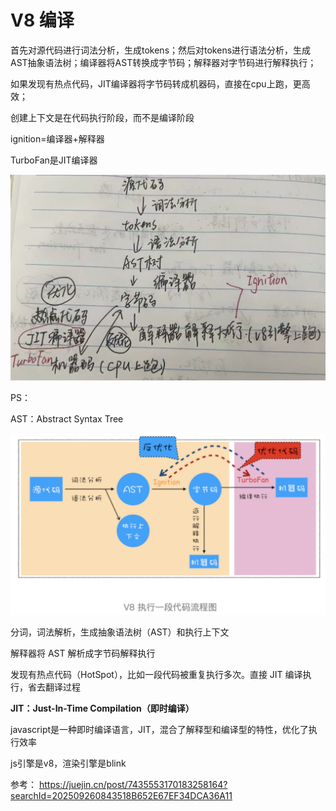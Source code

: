 # V8 编译

首先对源代码进行词法分析，生成tokens；然后对tokens进行语法分析，生成AST抽象语法树；编译器将AST转换成字节码；解释器对字节码进行解释执行；

如果发现有热点代码，JIT编译器将字节码转成机器码，直接在cpu上跑，更高效；

创建上下文是在代码执行阶段，而不是编译阶段

ignition=编译器+解释器

TurboFan是JIT编译器

![alt text](image-11.png)

PS：

AST：Abstract Syntax Tree

![alt text](image.png)

分词，词法解析，生成抽象语法树（AST）和执行上下文

解释器将 AST 解析成字节码解释执行

发现有热点代码（HotSpot），比如一段代码被重复执行多次。直接 JIT 编译执行，省去翻译过程

**JIT：Just-In-Time Compilation（即时编译）**

javascript是一种即时编译语言，JIT，混合了解释型和编译型的特性，优化了执行效率

js引擎是v8，渲染引擎是blink

参考：
https://juejin.cn/post/7435553170183258164?searchId=202509260843518B652E67EF34DCA36A11